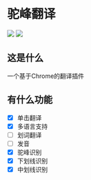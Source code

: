 # 驼峰翻译 
![](https://img.shields.io/github/release/surpass-wei/peak-lump-translation.svg)
![](https://img.shields.io/badge/progress-30%25-yellow.svg)

## 这是什么
一个基于Chrome的翻译插件

## 有什么功能

- [x] 单击翻译
- [x] 多语言支持
- [ ] 划词翻译
- [ ] 发音
- [x] 驼峰识别
- [x] 下划线识别
- [x] 中划线识别